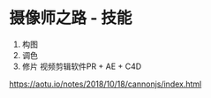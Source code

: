 # 摄像师之路 - 技能

1. 构图
2. 调色
3. 修片 视频剪辑软件PR + AE + C4D



https://aotu.io/notes/2018/10/18/cannonjs/index.html